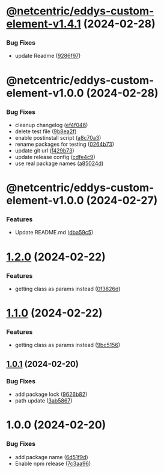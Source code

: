 # [@netcentric/eddys-custom-element-v1.4.1](https://github.com/netcentric/eddys-collection/compare/netcentric-eddys-custom-element-v1.4.0...netcentric-eddys-custom-element-v1.4.1) (2024-02-28)


### Bug Fixes

* update Readme ([9286f97](https://github.com/netcentric/eddys-collection/commit/9286f97d1ce7f520adcebc115114265acbf6200f))

# @netcentric/eddys-custom-element-v1.0.0 (2024-02-28)


### Bug Fixes

* cleanup changelog ([ef4f046](https://github.com/netcentric/eddys-collection/commit/ef4f046bfa7ea04e920bbb10167df304961a95ba))
* delete test file ([9b8ea2f](https://github.com/netcentric/eddys-collection/commit/9b8ea2fffac60ea79823e4660fa8b88c51399731))
* enable postinstall script ([a8c70a3](https://github.com/netcentric/eddys-collection/commit/a8c70a30bdb33ae6df704b310b87a15ce1e03dd9))
* rename packages for testing ([0264b73](https://github.com/netcentric/eddys-collection/commit/0264b733b0e495944b83e1be718063a42f5d4c56))
* update git url ([f429b73](https://github.com/netcentric/eddys-collection/commit/f429b7327e5bf064dca58c24945821923bfa1763))
* update release config ([cdfe4c9](https://github.com/netcentric/eddys-collection/commit/cdfe4c953f6ca01a36861d25500cac5c3f2b6e64))
* use real package names ([a85024d](https://github.com/netcentric/eddys-collection/commit/a85024d5c0a255c7d643d6eeb39b990c94b72f7c))

# @netcentric/eddys-custom-element-v1.0.0 (2024-02-27)


### Features

* Update README.md ([dba59c5](https://github.com/Netcentric/eddys-custom-element/commit/dba59c5bdf88a5347371a8b6828b29a8a1110af2))

# [1.2.0](https://github.com/Netcentric/eddys-custom-element/compare/v1.1.0...v1.2.0) (2024-02-22)


### Features

* getting class as params instead ([0f3826d](https://github.com/Netcentric/eddys-custom-element/commit/0f3826d1b9e28d8ed23238577cd4f56817a9475e))

# [1.1.0](https://github.com/Netcentric/eddys-custom-element/compare/v1.0.1...v1.1.0) (2024-02-22)


### Features

* getting class as params instead ([9bc5156](https://github.com/Netcentric/eddys-custom-element/commit/9bc5156abc83e8ef00d03fceb39c1f5ada42f6cd))

## [1.0.1](https://github.com/Netcentric/eddys-custom-element/compare/v1.0.0...v1.0.1) (2024-02-20)


### Bug Fixes

* add package lock ([9626b82](https://github.com/Netcentric/eddys-custom-element/commit/9626b82c1199012360427ed8d1ca0665ec3adcfd))
* path update ([3ab5867](https://github.com/Netcentric/eddys-custom-element/commit/3ab58673ac57089b1028e6863a23f2b9750cae8a))

# 1.0.0 (2024-02-20)


### Bug Fixes

* add package name ([6d51f9d](https://github.com/Netcentric/eddys-custom-element/commit/6d51f9d0baf9f1bcdf6e0a01c820313112542de0))
* Enable npm release ([7c3aa96](https://github.com/Netcentric/eddys-custom-element/commit/7c3aa9671c4eec9401da477000f02045f6959170))
